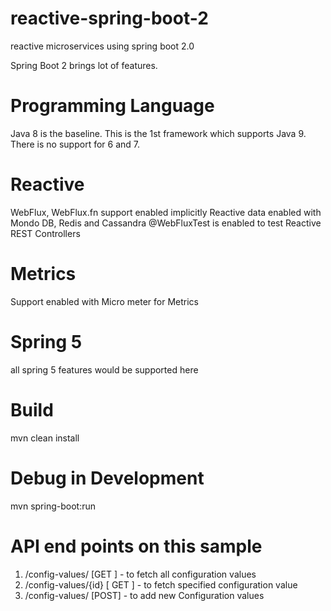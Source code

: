 # reactive-spring-boot-2
reactive microservices using spring boot 2.0

Spring Boot 2 brings lot of features.

# Programming Language 
Java 8 is the baseline. This is the 1st framework which  supports Java 9. There is no support for 6 and 7.

# Reactive
 WebFlux, WebFlux.fn support enabled implicitly
 Reactive data enabled with Mondo DB, Redis and Cassandra
 @WebFluxTest is enabled to test Reactive REST Controllers

# Metrics
  Support enabled with Micro meter for Metrics 
# Spring 5 
   all spring 5 features would be supported here 
# Build 
   mvn clean install
# Debug in Development
  mvn spring-boot:run 



# API end points on this sample
  1. /config-values/ [GET ]  - to fetch all configuration values
  2. /config-values/{id}  [ GET ]  - to fetch specified configuration value
  3. /config-values/      [POST]  -  to add new Configuration values 
